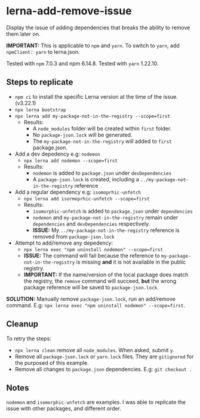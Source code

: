 # lerna-add-remove-issue

Display the issue of adding dependencies that breaks the ability to remove them later on.

**IMPORTANT:** This is applicable to `npm` and `yarn`. To switch to `yarn`, add `npmClient: yarn` to lerna.json.

Tested with `npm` 7.0.3 and npm 6.14.8. Tested with `yarn` 1.22.10.

## Steps to replicate

- `npm ci` to install the specific Lerna version at the time of the issue. (v3.22.1)
- `npx lerna bootstrap`
- `npx lerna add my-package-not-in-the-registry --scope=first`
  - Results:
    - A `node_modules` folder will be created within `first` folder.
    - No `package-json.lock` will be generated.
    - The `my-package-not-in-the-registry` will added to `first` package.json.
- Add a dev depedency e.g: `nodemon`
  - `npx lerna add nodemon --scope=first`
  - Results:
    - `nodemon` is added to `package.json` under `devDependencies`
    - A `package-json.lock` is created, including a `../my-package-not-in-the-registry` reference
- Add a regular dependency e.g: `isomoprhic-unfetch`
  - `npx lerna add isormoprhic-unfetch --scope=first`
  - Results:
    - `isomorphic-unfetch` is added to `package.json` under `dependencies`
    - `nodemon` and `my-package-not-in-the-registry` remain under `dependencies` and `devDependencies` respectively.
    - **ISSUE:** My `../my-package-not-in-the-registry` reference is removed from `package-json.lock`
- Attempt to add/remove any depedency:
  - `npx lerna exec "npm uninstall nodemon" --scope=first`
  - **ISSUE:** The command will fail because the reference to `my-package-not-in-the-registry` is missing **and** it is not available in the public registry.
  - **IMPORTANT:** If the name/version of the local package does match the registry, the `remove` command will succeed, **but** the wrong package reference will be saved to `package-json.lock`.

**SOLUTION:** Manually remove `package-json.lock`, run an add/remove command. E.g: `npx lerna exec "npm uninstall nodemon" --scope=first`.

## Cleanup

To retry the steps:

- `npx lerna clean` remove all `node_modules`. When asked, submit `y`.
- Remove all `package-json.lock` or `yarn.lock` files. They are `gitignored` for the purposed of this example.
- Remove all changes to `package.json` dependencies. E.g: `git checkout .`

## Notes

`nodemon` and `isomorphic-unfetch` are examples. I was able to replicate the issue with other packages, and different order.
